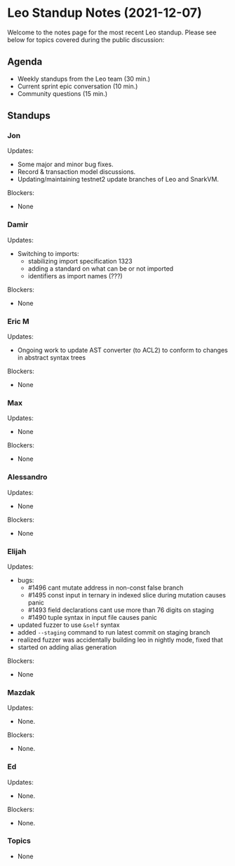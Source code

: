 # Leo Standup Notes (2021-12-07)

Welcome to the notes page for the most recent Leo standup. Please see below for topics covered during the public discussion:

## Agenda

* Weekly standups from the Leo team (30 min.)
* Current sprint epic conversation (10 min.)
* Community questions (15 min.)

## Standups

### Jon

Updates:

* Some major and minor bug fixes.
* Record & transaction model discussions.
* Updating/maintaining testnet2 update branches of Leo and SnarkVM.

Blockers:

* None

### Damir

Updates:

* Switching to imports:
  - stabilizing import specification 1323
  - adding a standard on what can be or not imported
  - identifiers as import names (???)

Blockers:

* None

### Eric M

Updates:

* Ongoing work to update AST converter (to ACL2) to conform to changes in abstract syntax trees

Blockers:

* None

### Max

Updates:

* None

Blockers:

* None

### Alessandro

Updates:

* None

Blockers:

* None

### Elijah

Updates:

* bugs:
    * #1496 cant mutate address in non-const false branch
    * #1495 const input in ternary in indexed slice during mutation causes panic
    * #1493 field declarations cant use more than 76 digits on staging
    * #1490 tuple syntax in input file causes panic
* updated fuzzer to use `&self` syntax
* added `--staging` command to run latest commit on staging branch
* realized fuzzer was accidentally building leo in nightly mode, fixed that
* started on adding alias generation

Blockers:

* None

### Mazdak

Updates:

* None.

Blockers:

* None.

### Ed

Updates:

* None.

Blockers:

* None.

### Topics

* None
